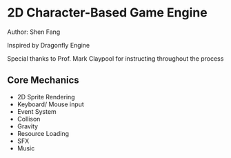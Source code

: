 # 2D Character-Based Game Engine
Author: Shen Fang

Inspired by Dragonfly Engine

Special thanks to Prof. Mark Claypool for instructing throughout the process

## Core Mechanics 
- 2D Sprite Rendering
- Keyboard/ Mouse input
- Event System
- Collison
- Gravity
- Resource Loading
- SFX
- Music

